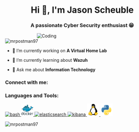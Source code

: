 <h1 align="center">Hi 👋, I'm Jason Scheuble</h1>
<h3 align="center">A passionate Cyber Security enthusiast 😁</h3>
<img align="right" alt="Coding" width="400" src="https://www.pwc.com/content/dam/pwc/mt/en/services/cyber-security/cyber-attack-.gif">

<p align="left"> <img src="https://komarev.com/ghpvc/?username=mrpostman97&label=Profile%20views&color=0e75b6&style=flat" alt="mrpostman97" /> </p>

- 🔭 I’m currently working on **A Virtual Home Lab**

- 🌱 I’m currently learning about **Wazuh**

- 💬 Ask me about **Information Technology**

<h3 align="left">Connect with me:</h3>
<p align="left">
</p>

<h3 align="left">Languages and Tools:</h3>
<p align="left"> <a href="https://www.gnu.org/software/bash/" target="_blank" rel="noreferrer"> <img src="https://www.vectorlogo.zone/logos/gnu_bash/gnu_bash-icon.svg" alt="bash" width="40" height="40"/> </a> <a href="https://www.docker.com/" target="_blank" rel="noreferrer"> <img src="https://raw.githubusercontent.com/devicons/devicon/master/icons/docker/docker-original-wordmark.svg" alt="docker" width="40" height="40"/> </a> <a href="https://www.elastic.co" target="_blank" rel="noreferrer"> <img src="https://www.vectorlogo.zone/logos/elastic/elastic-icon.svg" alt="elasticsearch" width="40" height="40"/> </a> <a href="https://www.elastic.co/kibana" target="_blank" rel="noreferrer"> <img src="https://www.vectorlogo.zone/logos/elasticco_kibana/elasticco_kibana-icon.svg" alt="kibana" width="40" height="40"/> </a> <a href="https://www.linux.org/" target="_blank" rel="noreferrer"> <img src="https://raw.githubusercontent.com/devicons/devicon/master/icons/linux/linux-original.svg" alt="linux" width="40" height="40"/> </a> <a href="https://www.python.org" target="_blank" rel="noreferrer"> <img src="https://raw.githubusercontent.com/devicons/devicon/master/icons/python/python-original.svg" alt="python" width="40" height="40"/> </a> </p>

<p><img align="center" src="https://github-readme-stats.vercel.app/api/top-langs?username=mrpostman97&show_icons=true&locale=en&layout=compact" alt="mrpostman97" /></p>
